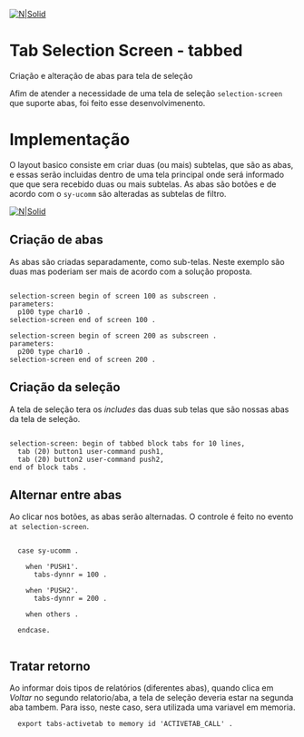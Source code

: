 [![N|Solid](https://wiki.scn.sap.com/wiki/download/attachments/1710/ABAP%20Development.png?version=1&modificationDate=1446673897000&api=v2)](https://www.sap.com/brazil/developer.html)

# Tab Selection Screen - tabbed
Criação e alteração de abas para tela de seleção

Afim de atender a necessidade de uma tela de seleção `selection-screen` que suporte abas, foi feito esse desenvolvimenento.

# Implementação #
O layout basico consiste em criar duas (ou mais) subtelas, que são as abas, e essas serão incluidas dentro de uma tela principal onde será informado que que sera recebido duas ou mais subtelas. As abas são botões e de acordo com o `sy-ucomm` são alteradas as subtelas de filtro.

[![N|Solid](https://uploaddeimagens.com.br/images/002/523/886/original/Screen_Shot_2019-12-02_at_5.33.06_pm.png)](https://www.sap.com/brazil/developer.html)

## Criação de abas ##
As abas são criadas separadamente, como sub-telas. Neste exemplo são duas mas poderiam ser mais de acordo com a solução proposta.

```abap

selection-screen begin of screen 100 as subscreen .
parameters:
  p100 type char10 .
selection-screen end of screen 100 .

selection-screen begin of screen 200 as subscreen .
parameters:
  p200 type char10 .
selection-screen end of screen 200 .

```

## Criação da seleção ##
A tela de seleção tera os _includes_ das duas sub telas que são nossas abas da tela de seleção.

```abap

selection-screen: begin of tabbed block tabs for 10 lines,
  tab (20) button1 user-command push1,
  tab (20) button2 user-command push2,
end of block tabs .

```

## Alternar entre abas ## 
Ao clicar nos botões, as abas serão alternadas. O controle é feito no evento `at selection-screen`.

```abap

  case sy-ucomm .

    when 'PUSH1'.
      tabs-dynnr = 100 .

    when 'PUSH2'.
      tabs-dynnr = 200 .

    when others .

  endcase.
  
```

## Tratar retorno ## 
Ao informar dois tipos de relatórios (diferentes abas), quando clica em _Voltar_ no segundo relatorio/aba, a tela de seleção deveria estar na segunda aba tambem. Para isso, neste caso, sera utilizada uma variavel em memoria.
```abap
  export tabs-activetab to memory id 'ACTIVETAB_CALL' .
```

